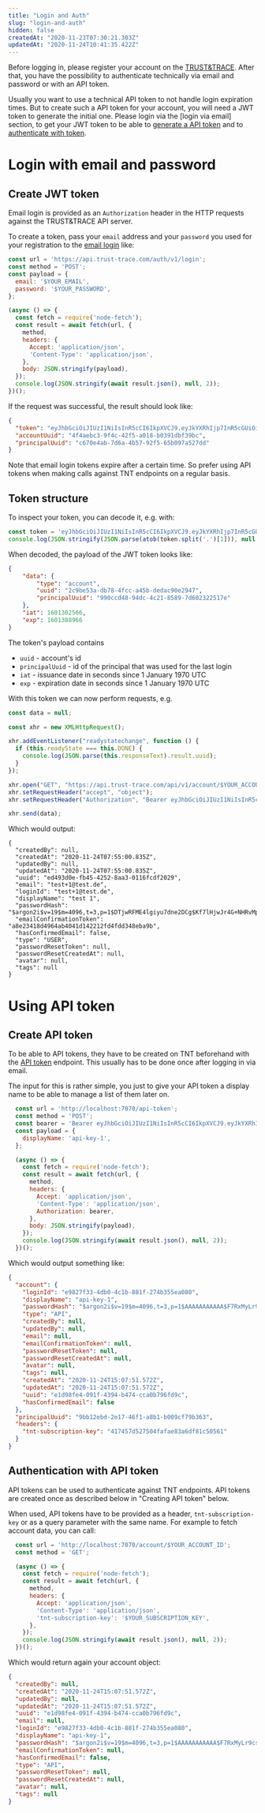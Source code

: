 ```yaml
---
title: "Login and Auth"
slug: "login-and-auth"
hidden: false
createdAt: "2020-11-23T07:30:21.303Z"
updatedAt: "2020-11-24T10:41:35.422Z"
---
```


Before logging in, please register your account on the [TRUST&TRACE](https://app.trust-trace.com). After that, you have the possibility to authenticate technically via email and password or with an API token.

Usually you want to use a technical API token to not handle login expiration times. But to create such a API token for your account, you will need a JWT token to generate the initial one. Please login via the [login via email] section, to get your JWT token to be able to [generate a API token](#create-api-token) and to [authenticate with token](#authentication-with-api-token).

# Login with email and password

## Create JWT token

Email login is provided as an `Authorization` header in the HTTP requests against the TRUST&TRACE API server.

To create a token, pass your `email` address and your `password` you used for your registration to the [email login] like:

```js
const url = 'https://api.trust-trace.com/auth/v1/login';
const method = 'POST';
const payload = {
  email: '$YOUR_EMAIL',
  password: '$YOUR_PASSWORD',
};

(async () => {
  const fetch = require('node-fetch');
  const result = await fetch(url, {
    method,
    headers: {
      Accept: 'application/json',
      'Content-Type': 'application/json',
    },
    body: JSON.stringify(payload),
  });
  console.log(JSON.stringify(await result.json(), null, 2));
})();

```

If the request was successful, the result should look like:

```json
{
  "token": "eyJhbGciOiJIUzI1NiIsInR5cCI6IkpXVCJ9.eyJkYXRhIjp7InR5cGUiOiJhY2NvdW50IiwidXVpZCI6IjRmNGFlYmMzLTlmNGMtNDJmNS1hMDE4LWIwMzkxZGJmMzliYyIsInByaW5jaXBhbFV1aWQiOiJjNjcwZTRhYi03ZDZhLTRiNTctOTJmNS02NWIwOTdhNTI3ZGQifSwiaWF0IjoxNjA2MjI5MDg5LCJleHAiOjE2MDYzMTU0ODl9.CaP3RZVM2tvbu3Ezgs1-81ZEO5Bs_SJKI0JmMf1QkoM",
  "accountUuid": "4f4aebc3-9f4c-42f5-a018-b0391dbf39bc",
  "principalUuid": "c670e4ab-7d6a-4b57-92f5-65b097a527dd"
}
```

Note that email login tokens expire after a certain time. So prefer using API tokens when making calls against TNT endpoints on a regular basis.

## Token structure

To inspect your token, you can decode it, e.g. with:

```js
const token = 'eyJhbGciOiJIUzI1NiIsInR5cCI6IkpXVCJ9.eyJkYXRhIjp7InR5cGUiOiJhY2NvdW50IiwidXVpZCI6IjJjOWJlNTNhLWRiNzgtNGZjYy1hNDViLWRlZGFjOTBlMjk0NyIsInByaW5jaXBhbFV1aWQiOiI5OTBjY2Q0OC05NGRjLTRjMjEtODU4OS03ZDYwMjMyMjUxN2UifSwiaWF0IjoxNjAxMzAyNTY2LCJleHAiOjE2MDEzODg5NjZ9.6znHJrDW2NdXaxwpqnN3_0cj0GTVOSt3HhTHF6sjs98';
console.log(JSON.stringify(JSON.parse(atob(token.split('.')[1])), null, 4));
```

When decoded, the payload of the JWT token looks like:

```json
{
    "data": {
        "type": "account",
        "uuid": "2c9be53a-db78-4fcc-a45b-dedac90e2947",
        "principalUuid": "990ccd48-94dc-4c21-8589-7d602322517e"
    },
    "iat": 1601302566,
    "exp": 1601388966
}
```

The token's payload contains

- `uuid` - account's id
- `principalUuid` - id of the principal that was used for the last login
- `iat` - issuance date in seconds since 1 January 1970 UTC
- `exp` - expiration date in seconds since 1 January 1970 UTC

With this token we can now perform requests, e.g.

```js
const data = null;

const xhr = new XMLHttpRequest();

xhr.addEventListener("readystatechange", function () {
  if (this.readyState === this.DONE) {
    console.log(JSON.parse(this.responseText).result.uuid);
  }
});

xhr.open("GET", "https://api.trust-trace.com/api/v1/account/$YOUR_ACCOUNT_ID");
xhr.setRequestHeader("accept", "object");
xhr.setRequestHeader("Authorization", "Bearer eyJhbGciOiJIUzI1NiIsInR5cCI6IkpXVCJ9.eyJkYXRhIjp7InR5cGUiOiJhY2NvdW50IiwidXVpZCI6IjJjOWJlNTNhLWRiNzgtNGZjYy1hNDViLWRlZGFjOTBlMjk0NyIsInByaW5jaXBhbFV1aWQiOiI5OTBjY2Q0OC05NGRjLTRjMjEtODU4OS03ZDYwMjMyMjUxN2UifSwiaWF0IjoxNjAxMzAyNTY2LCJleHAiOjE2MDEzODg5NjZ9.6znHJrDW2NdXaxwpqnN3_0cj0GTVOSt3HhTHF6sjs98");

xhr.send(data);
```

Which would output:

```text
{
  "createdBy": null,
  "createdAt": "2020-11-24T07:55:00.835Z",
  "updatedBy": null,
  "updatedAt": "2020-11-24T07:55:00.835Z",
  "uuid": "ed493d0e-fb45-4252-8aa3-0116fcdf2029",
  "email": "test+1@test.de",
  "loginId": "test+1@test.de",
  "displayName": "test 1",
  "passwordHash": "$argon2i$v=19$m=4096,t=3,p=1$DTjwRFME4lgiyu7dne2DCg$Kf7lHjwJr4G+NHRvMp9DjjiylePxcDRHdMJYE/rAooU",
  "emailConfirmationToken": "a8e23418d4964ab4041d142212fd4fdd348eba9b",
  "hasConfirmedEmail": false,
  "type": "USER",
  "passwordResetToken": null,
  "passwordResetCreatedAt": null,
  "avatar": null,
  "tags": null
}
```

# Using API token

## Create API token

To be able to API tokens, they have to be created on TNT beforehand with the [API token] endpoint. This usually has to be done once after logging in via email.

The input for this is rather simple, you just to give your API token a display name to be able to manage a list of them later on.

```js
  const url = 'http://localhost:7070/api-token';
  const method = 'POST';
  const bearer = 'Bearer eyJhbGciOiJIUzI1NiIsInR5cCI6IkpXVCJ9.eyJkYXRhIjp7InR5cGUiOiJhY2NvdW50IiwidXVpZCI6ImVjOGVhNTU2LTZmZjgtNGM0OC05ZDA1LTVmZjUzMTRhODY4MCIsInByaW5jaXBhbFV1aWQiOiI5YmIxMmViZC0yZTE3LTQ2ZjEtYThiMS1iMDA5Y2Y3OWIzNjMifSwiaWF0IjoxNjA2MjI5ODg5LCJleHAiOjE2MDYzMTYyODl9.WlZqXBb6N0T35Yk6hFCi73y2bidXeHwgc6sDpZATVPg';
  const payload = {
    displayName: 'api-key-1',
  };

  (async () => {
    const fetch = require('node-fetch');
    const result = await fetch(url, {
      method,
      headers: {
        Accept: 'application/json',
        'Content-Type': 'application/json',
        Authorization: bearer,
      },
      body: JSON.stringify(payload),
    });
    console.log(JSON.stringify(await result.json(), null, 2));
  })();
```

Which would output something like:

```json
{
  "account": {
    "loginId": "e9827f33-4db0-4c1b-881f-274b355ea080",
    "displayName": "api-key-1",
    "passwordHash": "$argon2i$v=19$m=4096,t=3,p=1$AAAAAAAAAAA$F7RxMyLr9csBUB7llf2UdBucAUJFlGilSJRr813m+O8",
    "type": "API",
    "createdBy": null,
    "updatedBy": null,
    "email": null,
    "emailConfirmationToken": null,
    "passwordResetToken": null,
    "passwordResetCreatedAt": null,
    "avatar": null,
    "tags": null,
    "createdAt": "2020-11-24T15:07:51.572Z",
    "updatedAt": "2020-11-24T15:07:51.572Z",
    "uuid": "e1d98fe4-091f-4394-b474-cca0b796fd9c",
    "hasConfirmedEmail": false
  },
  "principalUuid": "9bb12ebd-2e17-46f1-a8b1-b009cf79b363",
  "headers": {
    "tnt-subscription-key": "417457d527504fafae83a6df81c50561"
  }
}
```

## Authentication with API token

API tokens can be used to authenticate against TNT endpoints. API tokens are created once as described below in "Creating API token" below.

When used, API tokens have to be provided as a header, `tnt-subscription-key` or as a query parameter with the same name. For example to fetch account data, you can call:

```js
  const url = 'http://localhost:7070/account/$YOUR_ACCOUNT_ID';
  const method = 'GET';

  (async () => {
    const fetch = require('node-fetch');
    const result = await fetch(url, {
      method,
      headers: {
        Accept: 'application/json',
        'Content-Type': 'application/json',
        'tnt-subscription-key': '$YOUR_SUBSCRIPTION_KEY',
      },
    });
    console.log(JSON.stringify(await result.json(), null, 2));
  })();
```

Which would return again your account object:

```json
{
  "createdBy": null,
  "createdAt": "2020-11-24T15:07:51.572Z",
  "updatedBy": null,
  "updatedAt": "2020-11-24T15:07:51.572Z",
  "uuid": "e1d98fe4-091f-4394-b474-cca0b796fd9c",
  "email": null,
  "loginId": "e9827f33-4db0-4c1b-881f-274b355ea080",
  "displayName": "api-key-1",
  "passwordHash": "$argon2i$v=19$m=4096,t=3,p=1$AAAAAAAAAAA$F7RxMyLr9csBUB7llf2UdBucAUJFlGilSJRr813m+O8",
  "emailConfirmationToken": null,
  "hasConfirmedEmail": false,
  "type": "API",
  "passwordResetToken": null,
  "passwordResetCreatedAt": null,
  "avatar": null,
  "tags": null
}
```

[email login]: ref:post_login-email
[API token]: ref:post_api-token
